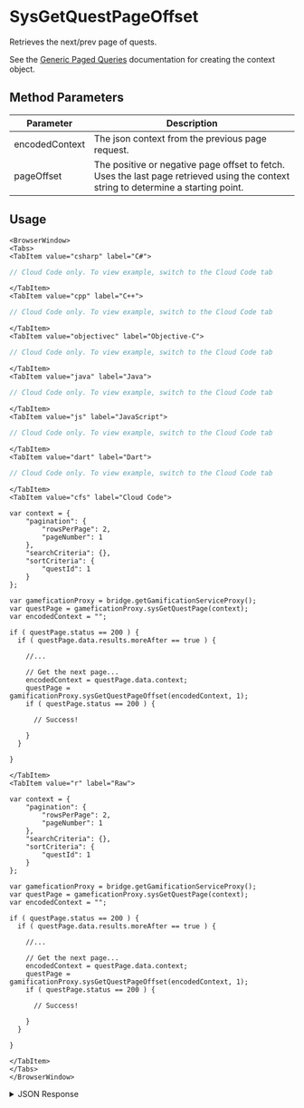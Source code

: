 # SysGetQuestPageOffset

Retrieves the next/prev page of quests.

See the [Generic Paged Queries](/api/appendix/genericpagedqueries) documentation for creating the context object.

<PartialServop service_name="gamification" operation_name="SYS_GET_QUEST_PAGE_OFFSET" />

## Method Parameters

| Parameter      | Description                                                                                                                         |
| -------------- | ----------------------------------------------------------------------------------------------------------------------------------- |
| encodedContext | The json context from the previous page request.                                                                                    |
| pageOffset     | The positive or negative page offset to fetch. Uses the last page retrieved using the context string to determine a starting point. |

## Usage

```mdx-code-block
<BrowserWindow>
<Tabs>
<TabItem value="csharp" label="C#">
```

```csharp
// Cloud Code only. To view example, switch to the Cloud Code tab
```

```mdx-code-block
</TabItem>
<TabItem value="cpp" label="C++">
```

```cpp
// Cloud Code only. To view example, switch to the Cloud Code tab
```

```mdx-code-block
</TabItem>
<TabItem value="objectivec" label="Objective-C">
```

```objectivec
// Cloud Code only. To view example, switch to the Cloud Code tab
```

```mdx-code-block
</TabItem>
<TabItem value="java" label="Java">
```

```java
// Cloud Code only. To view example, switch to the Cloud Code tab
```

```mdx-code-block
</TabItem>
<TabItem value="js" label="JavaScript">
```

```javascript
// Cloud Code only. To view example, switch to the Cloud Code tab
```

```mdx-code-block
</TabItem>
<TabItem value="dart" label="Dart">
```

```dart
// Cloud Code only. To view example, switch to the Cloud Code tab
```

```mdx-code-block
</TabItem>
<TabItem value="cfs" label="Cloud Code">
```

```cfscript
var context = {
    "pagination": {
        "rowsPerPage": 2,
        "pageNumber": 1
    },
    "searchCriteria": {},
    "sortCriteria": {
        "questId": 1
    }
};

var gameficationProxy = bridge.getGamificationServiceProxy();
var questPage = gameficationProxy.sysGetQuestPage(context);
var encodedContext = "";

if ( questPage.status == 200 ) {
  if ( questPage.data.results.moreAfter == true ) {

    //...

    // Get the next page...
    encodedContext = questPage.data.context;
    questPage = gamificationProxy.sysGetQuestPageOffset(encodedContext, 1);
    if ( questPage.status == 200 ) {

      // Success!

    }
  }

}
```

```mdx-code-block
</TabItem>
<TabItem value="r" label="Raw">
```

```cfscript
var context = {
    "pagination": {
        "rowsPerPage": 2,
        "pageNumber": 1
    },
    "searchCriteria": {},
    "sortCriteria": {
        "questId": 1
    }
};

var gameficationProxy = bridge.getGamificationServiceProxy();
var questPage = gameficationProxy.sysGetQuestPage(context);
var encodedContext = "";

if ( questPage.status == 200 ) {
  if ( questPage.data.results.moreAfter == true ) {

    //...

    // Get the next page...
    encodedContext = questPage.data.context;
    questPage = gamificationProxy.sysGetQuestPageOffset(encodedContext, 1);
    if ( questPage.status == 200 ) {

      // Success!

    }
  }

}
```

```mdx-code-block
</TabItem>
</Tabs>
</BrowserWindow>
```

<details>
<summary>JSON Response</summary>

```json
{
    "status": 200,
    "data": {
        "context": "eyJzZWFyY2hDcml0ZXJpY...",
        "results": {
            "count": 5,
            "page": 2,
            "items": [
                {
                    "questId": "QUEST_CRUSH52",
                    "questType": "unorderedMinimal",
                    "questData": "0",
                    "title": "Crush 50 Eggs",
                    "description": "This is an updated description",
                    "category": "mission",
                    "extraData": {
                        "difficulty": 1
                    },
                    "rewards": {
                        "experiencePoints": 1000
                    },
                    "createdAt": 1574802052796,
                    "updatedAt": 1574809351418,
                    "version": 2,
                    "tasks": []
                },
                {
                    "questId": "quest001",
                    "questType": "unorderedComplete",
                    "questData": null,
                    "title": "quest001",
                    "description": "",
                    "category": "misc",
                    "extraData": null,
                    "createdAt": 1574266600502,
                    "updatedAt": 1574266600502,
                    "version": 1,
                    "tasks": []
                }
            ],
            "moreAfter": true,
            "moreBefore": true
        }
    }
}
```

</details>
